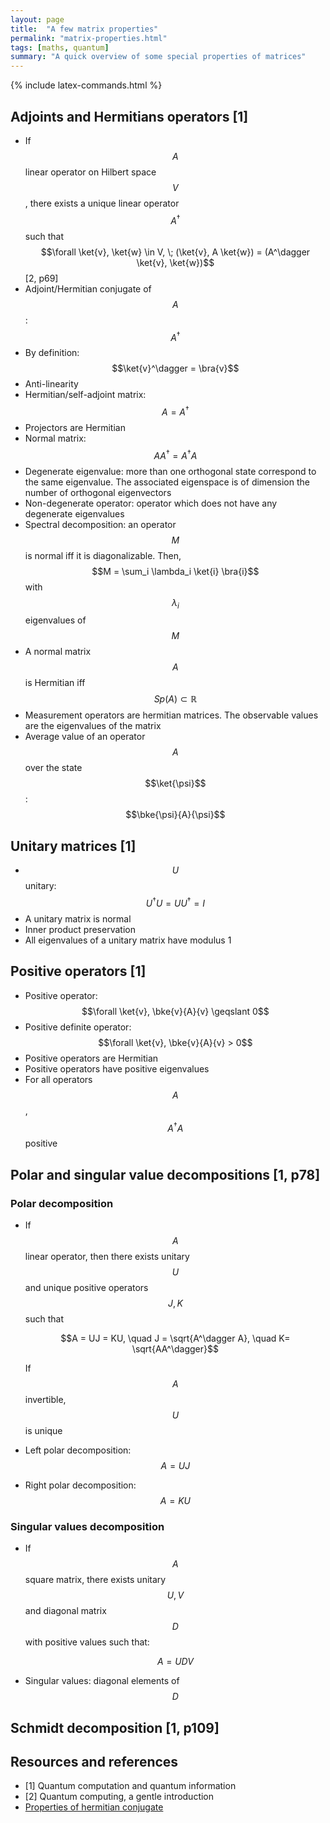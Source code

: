 ```yaml
---
layout: page
title:  "A few matrix properties"
permalink: "matrix-properties.html"
tags: [maths, quantum]
summary: "A quick overview of some special properties of matrices"
---
```


{% include latex-commands.html %}


## Adjoints and Hermitians operators [1]
* If $$A$$ linear operator on Hilbert space $$V$$, there exists a unique linear operator $$A^\dagger$$ such that $$\forall \ket{v}, \ket{w} \in V, \; (\ket{v}, A \ket{w}) = (A^\dagger \ket{v}, \ket{w})$$ [2, p69]
* Adjoint/Hermitian conjugate of $$A$$: $$A^\dagger$$
* By definition: $$\ket{v}^\dagger = \bra{v}$$
* Anti-linearity
* Hermitian/self-adjoint matrix: $$A = A^\dagger$$
* Projectors are Hermitian
* Normal matrix: $$AA^\dagger = A^\dagger A$$
* Degenerate eigenvalue: more than one orthogonal state correspond to the same eigenvalue. The associated eigenspace is of dimension the number of orthogonal eigenvectors
* Non-degenerate operator: operator which does not have any degenerate eigenvalues 
* Spectral decomposition: an operator $$M$$ is normal iff it is diagonalizable. Then, $$M = \sum_i \lambda_i \ket{i} \bra{i}$$ with $$\lambda_i$$ eigenvalues of $$M$$
* A normal matrix $$A$$ is Hermitian iff $$Sp(A) \subset \mathbb{R}$$
* Measurement operators are hermitian matrices. The observable values are the eigenvalues of the matrix
* Average value of an operator $$A$$ over the state $$\ket{\psi}$$: $$\bke{\psi}{A}{\psi}$$


## Unitary matrices [1]
* $$U$$ unitary: $$U^\dagger U = U U^\dagger = I$$
* A unitary matrix is normal
* Inner product preservation
* All eigenvalues of a unitary matrix have modulus 1


## Positive operators [1]
* Positive operator: $$\forall \ket{v}, \bke{v}{A}{v} \geqslant 0$$
* Positive definite operator: $$\forall \ket{v}, \bke{v}{A}{v} > 0$$
* Positive operators are Hermitian
* Positive operators have positive eigenvalues
* For all operators $$A$$, $$A^\dagger A$$ positive

## Polar and singular value decompositions [1, p78]
### Polar decomposition
* If $$A$$ linear operator, then there exists unitary $$U$$ and unique positive operators $$J, K$$ such that

  $$A = UJ = KU, \quad J = \sqrt{A^\dagger A}, \quad K= \sqrt{AA^\dagger}$$

  If $$A$$ invertible, $$U$$ is unique
* Left polar decomposition: $$A = UJ$$
* Right polar decomposition: $$A = KU$$

### Singular values decomposition
* If $$A$$ square matrix, there exists unitary $$U, V$$ and diagonal matrix $$D$$ with positive values such that:

  $$A = UDV$$
* Singular values: diagonal elements of $$D$$

## Schmidt decomposition [1, p109]


## Resources and references
* [1] Quantum computation and quantum information
* [2] Quantum computing, a gentle introduction
* [Properties of hermitian conjugate](https://en.wikipedia.org/wiki/Conjugate_transpose)
